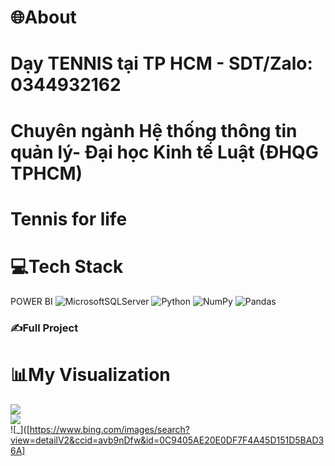 
# 🌐About
# Dạy TENNIS tại TP HCM - SDT/Zalo: 0344932162
# Chuyên ngành Hệ thống thông tin quản lý- Đại học Kinh tế Luật (ĐHQG TPHCM)
# Tennis for life

# 💻Tech Stack
POWER BI
![MicrosoftSQLServer](https://img.shields.io/badge/Microsoft%20SQL%20Sever-CC2927?style=for-the-badge&logo=microsoft%20sql%20server&logoColor=white)
![Python](https://img.shields.io/badge/python-3670A0?style=for-the-badge&logo=python&logoColor=ffdd54) 
![NumPy](https://img.shields.io/badge/numpy-%23013243.svg?style=for-the-badge&logo=numpy&logoColor=white)
![Pandas](https://img.shields.io/badge/pandas-%23150458.svg?style=for-the-badge&logo=pandas&logoColor=white)

### ✍️Full Project

# 📊My Visualization

![](https://github-readme-stats.vercel.app/api?username=minhhieu247&theme=radical&hide_border=false&include_all_commits=false&count_private=false)<br/>
![](https://github-readme-streak-stats.herokuapp.com/?user=minhhieu247&theme=radical&hide_border=false)<br/>
![_]([https://www.bing.com/images/search?view=detailV2&ccid=avb9nDfw&id=0C9405AE20E0DF7F4A45D151D5BAD36A]




